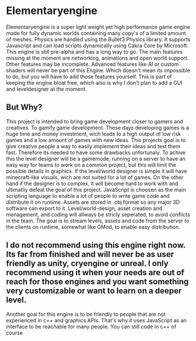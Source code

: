 # Elementaryengine
Elementaryengine is a super light weight yet high performance game engine made for fully dynamic worlds containing many copy's of a limited amount of meshes. Physics are handled using the Bullet3 Physics library.
It supports Javascript and can load scripts dynamically using Cakra Core by Microsoft. This engine is still pre-alpha and has a long way to go.
The main features missing at the moment are networking, animations and open world support. 
Other features may be incomplete. Advanced features like AI or custom shaders will never be part of this Engine. Which doesn't mean its impossible to do, but you will have to add those features yourself. This is part of keeping the engine bloat free, which also is why I don't plan to add a GUI and leveldesigner at the moment.
## But Why?
This project is intended to bring game development closer to gamers and creatives. To gamify game development. These days developing games is a huge time and money investment, wich leads to a high output of low risk games and a low amount of games with new ideas. This projects goal is to give creative people a way to easily implement their ideas and test them fast. Therefore its needed to have some drawbacks unfortunaly. To achive this the level designer will be a gamemode, running on a server to have an easy way for teams to work on a common project, but this will limit the possible details in graphics. If the level/world designer is simple it will have minecraft-like visuals, wich are not suited for a lot of games. On the other hand if the designer is to complex, it will become hard to work with and ultimatliy defeat the goal of this project. JavaScript is choosen as the main scripting language to enable a lot of people to write game code and distribute it on runtime. Assets are stored in .obj format so any major 3D software can export to it. Level/world-design, asset creation and menagement, and coding will allways be stricly seperated, to avoid conflicts in the team. The goal is to stream levels, assets and code from the server to the clients on runtime, somewhat like GMod, to enable easy distribution.
## I do not recommend using this engine right now. Its far from finished and will never be as user friendly as unity, cryengine or unreal. I only recommend using it when your needs are out of reach for those engines and you want something very customizable or want to  learn on a deeper level.
Another goal for this engine is to be friendly to people that are not experienced in c++ and graphics APIs. That's why it uses JavaScript as an interface to be reachable for many people. You can still code in c++ of course
